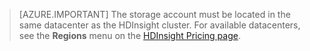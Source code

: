 
> [AZURE.IMPORTANT] The storage account must be located in the same datacenter as the HDInsight cluster. For available datacenters, see the **Regions** menu on the [HDInsight Pricing page](/home/features/hdinsight/pricing/).

